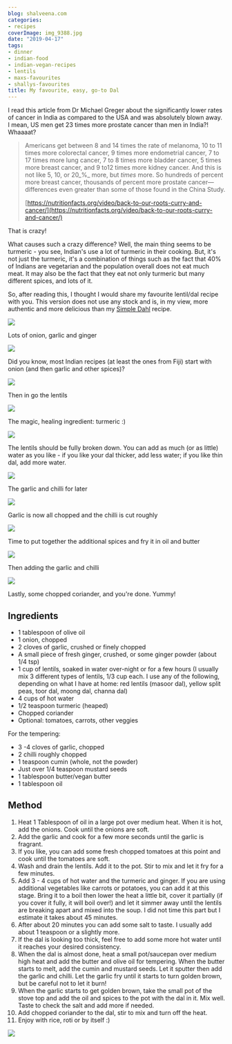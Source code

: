 ```yaml
---
blog: shalveena.com
categories:
- recipes
coverImage: img_9388.jpg
date: "2019-04-17"
tags:
- dinner
- indian-food
- indian-vegan-recipes
- lentils
- maxs-favourites
- shallys-favourites
title: My favourite, easy, go-to Dal
---
```


I read this article from Dr Michael Greger about the significantly lower rates of cancer in India as compared to the USA and was absolutely blown away.  
I mean, US men get 23 times more prostate cancer than men in India?! Whaaaat?

>   
> Americans get between 8 and 14 times the rate of melanoma, 10 to 11 times more colorectal cancer, 9 times more endometrial cancer, 7 to 17 times more lung cancer, 7 to 8 times more bladder cancer, 5 times more breast cancer, and 9 to12 times more kidney cancer. And this is not like 5, 10, or 20_%_ more, but _times_ more. So hundreds of percent more breast cancer, thousands of percent more prostate cancer—differences even greater than some of those found in the China Study.
> 
>   
> [https://nutritionfacts.org/video/back-to-our-roots-curry-and-cancer/](https://nutritionfacts.org/video/back-to-our-roots-curry-and-cancer/)

That is crazy!  
  
What causes such a crazy difference? Well, the main thing seems to be turmeric - you see, Indian's use a lot of turmeric in their cooking. But, it's not just the turmeric, it's a combination of things such as the fact that 40% of Indians are vegetarian and the population overall does not eat much meat. It may also be the fact that they eat not only turmeric but many different spices, and lots of it.  
  
So, after reading this, I thought I would share my favourite lentil/dal recipe with you. This version does not use any stock and is, in my view, more authentic and more delicious than my [Simple Dahl](https://shalveena.com/2018/08/26/dahl-indian-lentil-soup/) recipe.

![](images/2019-01-16-17.28.35.jpg)

Lots of onion, garlic and ginger

![](images/2019-01-16-17.44.12.jpg)

Did you know, most Indian recipes (at least the ones from Fiji) start with onion (and then garlic and other spices)?

![](images/2019-01-16-17.49.54.jpg)

Then in go the lentils

![](images/2019-01-16-17.51.49.jpg)

The magic, healing ingredient: turmeric :)

![](images/2019-01-16-19.00.12.jpg)

The lentils should be fully broken down. You can add as much (or as little) water as you like - if you like your dal thicker, add less water; if you like thin dal, add more water.

![](images/2019-01-16-17.44.42.jpg)

The garlic and chilli for later

![](images/2019-01-16-17.57.23.jpg)

Garlic is now all chopped and the chilli is cut roughly

![](images/2019-01-16-18.57.08.jpg)

Time to put together the additional spices and fry it in oil and butter

![](images/2019-01-16-19.02.12.jpg)

Then adding the garlic and chilli

![](images/2019-01-16-19.04.16.jpg)

Lastly, some chopped coriander, and you're done. Yummy!

## Ingredients

- 1 tablespoon of olive oil
- 1 onion, chopped
- 2 cloves of garlic, crushed or finely chopped
- A small piece of fresh ginger, crushed, or some ginger powder (about 1/4 tsp)
- 1 cup of lentils, soaked in water over-night or for a few hours (I usually mix 3 different types of lentils, 1/3 cup each. I use any of the following, depending on what I have at home: red lentils (masoor dal), yellow split peas, toor dal, moong dal, channa dal)
- 4 cups of hot water
- 1/2 teaspoon turmeric (heaped)
- Chopped coriander
- Optional: tomatoes, carrots, other veggies

For the tempering:

- 3 -4 cloves of garlic, chopped
- 2 chilli roughly chopped
- 1 teaspoon cumin (whole, not the powder)
- Just over 1/4 teaspoon mustard seeds
- 1 tablespoon butter/vegan butter
- 1 tablespoon oil

## Method

1. Heat 1 Tablespoon of oil in a large pot over medium heat. When it is hot, add the onions. Cook until the onions are soft.
2. Add the garlic and cook for a few more seconds until the garlic is fragrant.
3. If you like, you can add some fresh chopped tomatoes at this point and cook until the tomatoes are soft.
4. Wash and drain the lentils. Add it to the pot. Stir to mix and let it fry for a few minutes.
5. Add 3 - 4 cups of hot water and the turmeric and ginger. If you are using additional vegetables like carrots or potatoes, you can add it at this stage. Bring it to a boil then lower the heat a little bit, cover it partially (if you cover it fully, it will boil over!) and let it simmer away until the lentils are breaking apart and mixed into the soup. I did not time this part but I estimate it takes about 45 minutes.
6. After about 20 minutes you can add some salt to taste. I usually add about 1 teaspoon or a slightly more.
7. If the dal is looking too thick, feel free to add some more hot water until it reaches your desired consistency.
8. When the dal is almost done, heat a small pot/saucepan over medium high heat and add the butter and olive oil for tempering. When the butter starts to melt, add the cumin and mustard seeds. Let it sputter then add the garlic and chilli. Let the garlic fry until it starts to turn golden brown, but be careful not to let it burn!
9. When the garlic starts to get golden brown, take the small pot of the stove top and add the oil and spices to the pot with the dal in it. Mix well. Taste to check the salt and add more if needed.
10. Add chopped coriander to the dal, stir to mix and turn off the heat.
11. Enjoy with rice, roti or by itself :)

![](images/img_9389.jpg)
